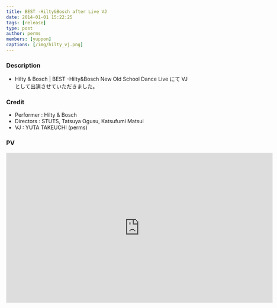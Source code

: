 ```yaml
---
title: BEST -Hilty&Bosch after Live VJ
date: 2014-01-01 15:22:25
tags: [release]
type: post
author: perms
members: [yuppon]
captions: [/img/hilty_vj.png]
---
```


### Description

* Hilty & Bosch | BEST -Hilty&Bosch New Old School Dance Live にて VJ として出演させていただきました。

### Credit

* Performer : Hilty & Bosch
* Directors : STUTS, Tatsuya Ogusu, Katsufumi Matsui
* VJ : YUTA TAKEUCHI (perms)

### PV

<iframe width="720" height="405" src="https://www.youtube.com/embed/f7twI53Ot5M" frameborder="0" allow="autoplay; encrypted-media" allowfullscreen></iframe>
